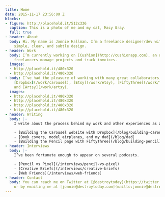 ```yaml
---
title: Home
date: 2015-11-17 23:56:00 Z
blocks:
- figure: http://placehold.it/512x336
  caption: This is a photo of me and my cat, Macy Gray.
  full: true
- header: About
  body: Hi. My name is Jonnie Hallman. I’m a freelance designer/dev with a focus on
    simple, clean, and subtle design.
- header: Work
  body: I’m currently working on [Cushion](http://cushionapp.com), an app to help
    freelancers manage projects and track invoices.
  images:
  - http://placehold.it/480x320
  - http://placehold.it/480x320
- body: I’ve had the pleasure of working with many great collaborators, like [Casper](/work/casper),
    [Dropbox](/work/carousel), [Etsy](/work/etsy), [FiftyThree](/work/fiftythree-pencil),
    and [Artsy](/work/artsy).
  images:
  - http://placehold.it/480x320
  - http://placehold.it/480x320
  - http://placehold.it/480x320
  - http://placehold.it/480x320
- header: Writing
  body: |-
    I write about the process behind my work and other experiences as a freelancer.

    - [Building the Carousel website with Dropbox](/blog/building-carousel)
    - [Book covers, model airplanes, and my dad](/blog/dad)
    - [Building the Pencil page with FiftyThree](/blog/building-pencil)
- header: Interviews
  body: |-
    I’ve been fortunate enough to appear on several podcasts.

    - [Pencil vs Pixel](/interviews/pencil-vs-pixel)
    - [Creative Briefs](/interviews/creative-briefs)
    - [Web Friends](/interviews/web-friends)
- header: Contact
  body: You can reach me on Twitter at [@destroytoday](https://twitter.com/destroytoday)
    or by emailing me at [jonnie@destroytoday.com](mailto:jonnie@destroytoday.com).
---
```


